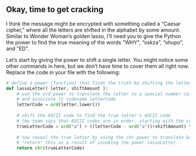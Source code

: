 ## Okay, time to get cracking

I think the message might be encrypted with something called a “Caesar cipher,” where all the letters are shifted in the alphabet by some amount. Similar to Wonder Woman’s golden lasso, I’ll need you to give the Python the power to find the true meaning of the words "WHY", “oskza”, “ohupo”, and "ED".

Let’s start by giving the power to shift a single letter. You might notice some other commands in here, but we don’t have time to cover them all right now. Replace the code in your file with the following: 
```python
# define a power (function) that finds the truth by shifting the letter by the specified amount
def lassoLetter( letter, shiftAmount ):
    # use the ord power to translate the letter to a special number called its ASCII code 
    # and associate it codename letterCode
    letterCode = ord(letter.lower())
    
    # shift the ASCII code to find the true letter's ASCII code
    # (my team says that ASCII codes are in order, starting with the code for the letter a)
    trueLetterCode = ord("a") + ((letterCode - ord("a"))+shiftAmount) % 26
   
    # now reveal the true letter by using the chr power to translate back from ASCII
    # "return" this as a result of invoking the power lassoLetter
    return chr(trueLetterCode)
```